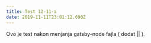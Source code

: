 ```yaml
---
title: Test 12-11-a
date: 2019-11-11T23:01:12.690Z
---
```

Ovo je test nakon menjanja gatsby-node fajla ( dodat || ).
